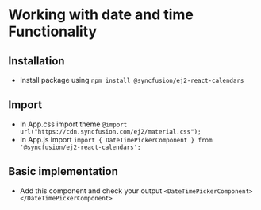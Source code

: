 # Working with date and time Functionality

## Installation
- Install package using ```npm install @syncfusion/ej2-react-calendars```

## Import
- In App.css import theme ```@import url("https://cdn.syncfusion.com/ej2/material.css");```
- In App.js import ```import { DateTimePickerComponent } from '@syncfusion/ej2-react-calendars';```

## Basic implementation
- Add this component and check your output ```<DateTimePickerComponent></DateTimePickerComponent>```





